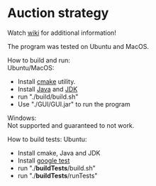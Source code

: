 # Auction strategy

Watch [wiki](https://github.com/123a6bcw/auctionstrategy/wiki) for additional information!

The program was tested on Ubuntu and MacOS.

How to build and run:  
Ubuntu/MacOS:  
* Install [cmake](https://cmake.org/download/) utility.
* Install [Java](https://www.java.com/ru/download/mac_download.jsp) and [JDK](https://www.oracle.com/technetwork/java/javase/downloads/index.html)
* run "./build/build.sh"    
* Use "./GUI/GUI.jar" to run the program  

Windows:  
Not supported and guaranteed to not work.  

How to build tests:
Ubuntu:
* Install cmake, Java and JDK
* Install [google test](https://github.com/google/googletest)
* run "./**buildTests**/build.sh"
* run "./**buildTests**/runTests"
